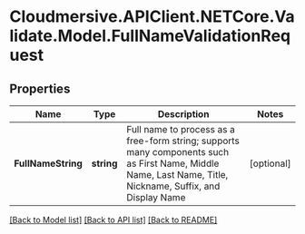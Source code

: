 # Cloudmersive.APIClient.NETCore.Validate.Model.FullNameValidationRequest
## Properties

Name | Type | Description | Notes
------------ | ------------- | ------------- | -------------
**FullNameString** | **string** | Full name to process as a free-form string; supports many components such as First Name, Middle Name, Last Name, Title, Nickname, Suffix, and Display Name | [optional] 

[[Back to Model list]](../README.md#documentation-for-models) [[Back to API list]](../README.md#documentation-for-api-endpoints) [[Back to README]](../README.md)

